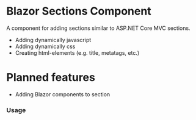 # Blazor Sections Component

A component for adding sections similar to ASP.NET Core MVC sections.


  - Adding dynamically javascript
  - Adding dynamically css
  - Creating html-elements (e.g. title, metatags, etc.)

# Planned features

  - Adding Blazor components to section

### Usage


